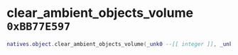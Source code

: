 # clear_ambient_objects_volume `0xBB77E597`

```lua
natives.object.clear_ambient_objects_volume(_unk0 --[[ integer ]], _unk1 --[[ integer ]])
```